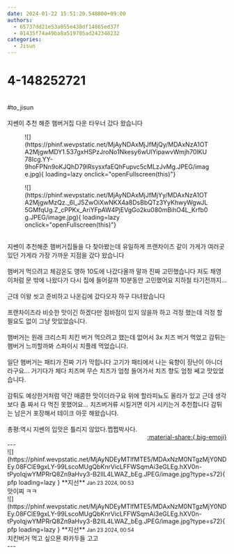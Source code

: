 ```yaml
---
date: 2024-01-22 15:51:20.548000+09:00
authors:
  - 65737dd21e53a055e438df14865ed37f
  - 01435f74a49ba8a519705ad242348232
categories:
  - Jisun
---
```


# 4-148252721

<div class="post-container" markdown="1">
<div class="content-container md-sidebar__scrollwrap" markdown="1">

<br>\#to_jisun <br><br>지쎈이 추천 해준 햄버거집 다운 타우너 갔다 왔습니다
<figure markdown="1">
![](https://phinf.wevpstatic.net/MjAyNDAxMjJfMjQy/MDAxNzA1OTA2MjgwMDY1.537gxHSPzJroNo1Nkesy6wUlYipawvWmjh70lKU78Icg.YY-9hoFPNn9oKJQhD79lRsysxfaEQhFupvc5cMLzJvMg.JPEG/image.jpg){ loading=lazy onclick="openFullscreen(this)"}
</figure>

<figure markdown="1">
![](https://phinf.wevpstatic.net/MjAyNDAxMjJfMjYy/MDAxNzA1OTA2MjgwMzQz._6l_J5ZwOiXwNKX4a8DsBbQTz3YyKhwyWgwJL5GMfqUg.Z_cPPKx_AriYFpAW4PjEVgGo2ku080mBihO4L_Krfb0g.JPEG/image.jpg){ loading=lazy onclick="openFullscreen(this)"}
</figure>
<br>지쎈이 추천해준 햄버거집들을 다 찾아봤는데 유일하게 프랜차이즈 같이 가게가 여러곳 있던 가게라 가장 가까운 지점을 갔다 왔습니다<br><br>햄버거 먹으려고 체감온도 영하 10도에 나갔다올까 말까 진짜 고민했습니다 저도 채영이처럼 문 밖에 나왔다가 다시 집에 들어갈까 10분동안 고민했어요 지하철 타기전까지…<br><br>근데 이왕 씻고 준비하고 나온김에 갔다오자 하구 다녀왔습니다<br><br>프랜차이즈라 비슷한 맛이긴 하겠다만 점바점이 있지 않을까 하고 걱정 했는데 걱정 할 필요도 없이 그냥 맛있었습니다.<br><br>햄버거는 원래 크리스피 치킨 버거 먹으려고 했는데 없어서 3x 치즈 버거 먹었고 감튀는 햄버거 느끼할까봐 스파이시 치플레 먹었습니다.<br><br>일단 햄버거는 패티가 진짜 기가 막힙니다 고기가 패티에서 나는 육향이 장난이 아니더라구요… 거기다가 체다 치즈며 무슨 치즈가 엄청 들어가서 치즈 향도 엄청 쎄고 맛있었습니다.<br><br>감튀도 예상한거처럼 약간 매콤한 맛이더라구요 위에 할라피뇨도 올라가 있고 근데 생각보다 좀 짜서 다 먹진 못했어요… 치즈버거류 시킬거면 이거 시키는거 추천합니다 감튀는 남은거 포장해서 테이크 아웃 해왔습니다.<br><br>총평:역시 지쎈의 입맛은 틀리지 않았다.쩝쩝박사다.<br>

</div>
</div>

<div style="text-align: right;" markdown="1">
<a href="https://weverse.io/fromis9/fanpost/4-148252721" style="text-align: right;">:material-share:{.big-emoji}</a>
</div>
---

<div class="comments-container md-sidebar__scrollwrap" markdown="1">
<div class="comment" markdown="1">
<div class='id-container' markdown="1">
![](https://phinf.wevpstatic.net/MjAyNDEyMTlfMTE5/MDAxNzM0NTgzMjY0NDEy.08FClE9gxLY-99LscoMUgQbKnrVicLFFWSqmAi3eGLEg.hXV0n-tPyoIqjwYMPRrQ8Zn9aHvy3-B2llL4LWAZ_bEg.JPEG/image.jpg?type=s72){ pfp loading=lazy }
**<span class="artist">지선</span>** <small>Jan 23 2024, 00:53</small><br>
</div>
<div class='comment-body' markdown="1">
맛이찌 ㅋㅋ
</div>
</div>
<div class="comment" markdown="1">
<div class='id-container' markdown="1">
![](https://phinf.wevpstatic.net/MjAyNDEyMTlfMTE5/MDAxNzM0NTgzMjY0NDEy.08FClE9gxLY-99LscoMUgQbKnrVicLFFWSqmAi3eGLEg.hXV0n-tPyoIqjwYMPRrQ8Zn9aHvy3-B2llL4LWAZ_bEg.JPEG/image.jpg?type=s72){ pfp loading=lazy }
**<span class="artist">지선</span>** <small>Jan 23 2024, 00:54</small><br>
</div>
<div class='comment-body' markdown="1">
치킨버거 먹고 싶으묜 롸카두들 고고
</div>
</div>
</div>
---
